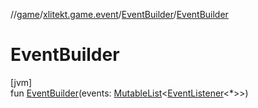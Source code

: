 //[game](../../../index.md)/[xlitekt.game.event](../index.md)/[EventBuilder](index.md)/[EventBuilder](-event-builder.md)

# EventBuilder

[jvm]\
fun [EventBuilder](-event-builder.md)(events: [MutableList](https://kotlinlang.org/api/latest/jvm/stdlib/kotlin.collections/-mutable-list/index.html)&lt;[EventListener](../-event-listener/index.md)&lt;*&gt;&gt;)
